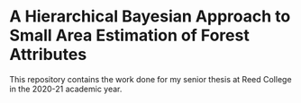 # A Hierarchical Bayesian Approach to Small Area Estimation of Forest Attributes

This repository contains the work done for my senior thesis at Reed College in the 2020-21 academic year. 
